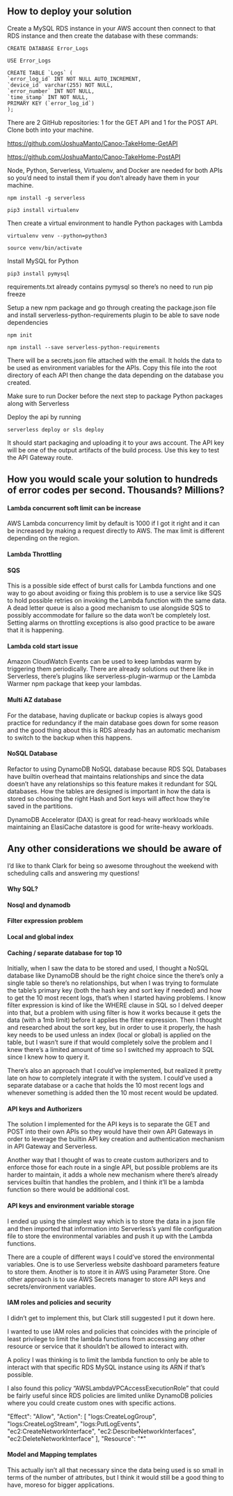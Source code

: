 ## How to deploy your solution

Create a MySQL RDS instance in your AWS account then connect to that RDS instance and then create the database with these commands:

```
CREATE DATABASE Error_Logs

USE Error_Logs

CREATE TABLE `Logs` (
`error_log_id` INT NOT NULL AUTO_INCREMENT,
`device_id` varchar(255) NOT NULL,
`error_number` INT NOT NULL,
`time_stamp` INT NOT NULL,
PRIMARY KEY (`error_log_id`)
);
```

There are 2 GitHub repositories: 1 for the GET API and 1 for the POST API. Clone both into your machine.

https://github.com/JoshuaManto/Canoo-TakeHome-GetAPI

https://github.com/JoshuaManto/Canoo-TakeHome-PostAPI

Node, Python, Serverless, Virtualenv, and Docker are needed for both APIs so you’d need to install them if you don’t already have them in your machine.

```
npm install -g serverless

pip3 install virtualenv
```

Then create a virtual environment to handle Python packages with Lambda

```
virtualenv venv --python=python3

source venv/bin/activate
```

Install MySQL for Python

```
pip3 install pymysql
```

requirements.txt already contains pymysql so there’s no need to run pip freeze

Setup a new npm package and go through creating the package.json file and install serverless-python-requirements plugin to be able to save node dependencies

```
npm init

npm install --save serverless-python-requirements
```

There will be a secrets.json file attached with the email. It holds the data to be used as environment variables for the APIs. Copy this file into the root directory of each API then change the data depending on the database you created.

Make sure to run Docker before the next step to package Python packages along with Serverless

Deploy the api by running

```
serverless deploy or sls deploy
```

It should start packaging and uploading it to your aws account. The API key will be one of the output artifacts of the build process. Use this key to test the API Gateway route.

## How you would scale your solution to hundreds of error codes per second. Thousands? Millions?

#### Lambda concurrent soft limit can be increase

AWS Lambda concurrency limit by default is 1000 if I got it right and it can be increased by making a request directly to AWS. The max limit is different depending on the region.

#### Lambda Throttling

#### SQS

This is a possible side effect of burst calls for Lambda functions and one way to go about avoiding or fixing this problem is to use a service like SQS to hold possible retries on invoking the Lambda function with the same data. A dead letter queue is also a good mechanism to use alongside SQS to possibly accommodate for failure so the data won’t be completely lost. Setting alarms on throttling exceptions is also good practice to be aware that it is happening.

#### Lambda cold start issue

Amazon CloudWatch Events can be used to keep lambdas warm by triggering them periodically. There are already solutions out there like in Serverless, there’s plugins like serverless-plugin-warmup or the Lambda Warmer npm package that keep your lambdas.

#### Multi AZ database

For the database, having duplicate or backup copies is always good practice for redundancy if the main database goes down for some reason and the good thing about this is RDS already has an automatic mechanism to switch to the backup when this happens.

#### NoSQL Database

Refactor to using DynamoDB NoSQL database because RDS SQL Databases have builtin overhead that maintains relationships and since the data doesn’t have any relationships so this feature makes it redundant for SQL databases.
How the tables are designed is important in how the data is stored so choosing the right Hash and Sort keys will affect how they’re saved in the partitions.

DynamoDB Accelerator (DAX) is great for read-heavy workloads while maintaining an ElasiCache datastore is good for write-heavy workloads.

## Any other considerations we should be aware of

I’d like to thank Clark for being so awesome throughout the weekend with scheduling calls and answering my questions!

#### Why SQL?

#### Nosql and dynamodb

#### Filter expression problem

#### Local and global index

#### Caching / separate database for top 10

Initially, when I saw the data to be stored and used, I thought a NoSQL database like DynamoDB should be the right choice since the there’s only a single table so there’s no relationships, but when I was trying to formulate the table’s primary key (both the hash key and sort key if needed) and how to get the 10 most recent logs, that’s when I started having problems. I know filter expression is kind of like the WHERE clause in SQL so I delved deeper into that, but a problem with using filter is how it works because it gets the data (with a 1mb limit) before it applies the filter expression. Then I thought and researched about the sort key, but in order to use it properly, the hash key needs to be used unless an index (local or global) is applied on the table, but I wasn’t sure if that would completely solve the problem and I knew there’s a limited amount of time so I switched my approach to SQL since I knew how to query it.

There’s also an approach that I could’ve implemented, but realized it pretty late on how to completely integrate it with the system. I could’ve used a separate database or a cache that holds the 10 most recent logs and whenever something is added then the 10 most recent would be updated.

#### API keys and Authorizers

The solution I implemented for the API keys is to separate the GET and POST into their own APIs so they would have their own API Gateways in order to leverage the builtin API key creation and authentication mechanism in API Gateway and Serverless.

Another way that I thought of was to create custom authorizers and to enforce those for each route in a single API, but possible problems are its harder to maintain, it adds a whole new mechanism where there’s already services builtin that handles the problem, and I think it’ll be a lambda function so there would be additional cost.

#### API keys and environment variable storage

I ended up using the simplest way which is to store the data in a json file and then imported that information into Serverless’s yaml file configuration file to store the environmental variables and push it up with the Lambda functions.

There are a couple of different ways I could’ve stored the environmental variables. One is to use Serverless website dashboard parameters feature to store them. Another is to store it in AWS using Parameter Store. One other approach is to use AWS Secrets manager to store API keys and secrets/environment variables.

#### IAM roles and policies and security

I didn’t get to implement this, but Clark still suggested I put it down here.

I wanted to use IAM roles and policies that coincides with the principle of least privilege to limit the lambda functions from accessing any other resource or service that it shouldn’t be allowed to interact with.

A policy I was thinking is to limit the lambda function to only be able to interact with that specific RDS MySQL instance using its ARN if that’s possible.

I also found this policy “AWSLambdaVPCAccessExecutionRole” that could be fairly useful since RDS policies are limited unlike DynamoDB policies where you could create custom ones with specific actions.

"Effect": "Allow",
"Action": [
"logs:CreateLogGroup",
"logs:CreateLogStream",
"logs:PutLogEvents",
"ec2:CreateNetworkInterface",
"ec2:DescribeNetworkInterfaces",
"ec2:DeleteNetworkInterface"
],
"Resource": "\*"

#### Model and Mapping templates

This actually isn’t all that necessary since the data being used is so small in terms of the number of attributes, but I think it would still be a good thing to have, moreso for bigger applications.
